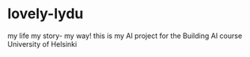 # lovely-lydu
my life my story- my way!
this is my AI project for the Building AI course University of Helsinki
